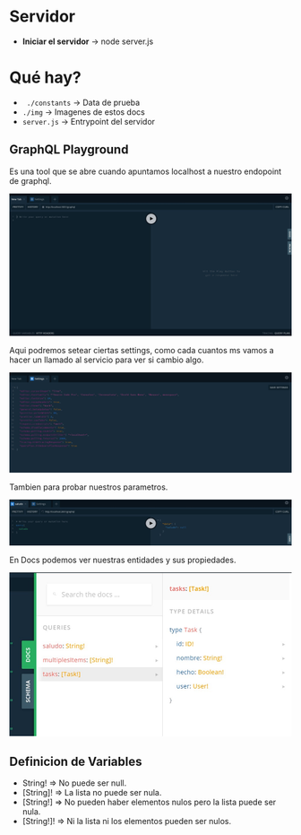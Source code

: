 # Servidor

* **Iniciar el servidor** -> node server.js

# Qué hay?

* ` ./constants` -> Data de prueba
* `./img` -> Imagenes de estos docs
* `server.js` -> Entrypoint del servidor

## GraphQL Playground

Es una tool que se abre cuando apuntamos localhost a nuestro endopoint de graphql.

![Playground](img/playground.jpg)

Aqui podremos setear ciertas settings, como cada cuantos ms vamos a hacer un llamado al servicio para ver si cambio algo.

![Playground](img/settings-playground.jpg)

Tambien para probar nuestros parametros.

![Playground](img/mutation.jpg)

En Docs podemos ver nuestras entidades y sus propiedades.

![Playground](img/docs.jpg)

## Definicion de Variables

* String! => No puede ser null.
* [String]! => La lista no puede ser nula.
* [String!] => No pueden haber elementos nulos pero la lista puede ser nula.
* [String!]! => Ni la lista ni los elementos pueden ser nulos.

